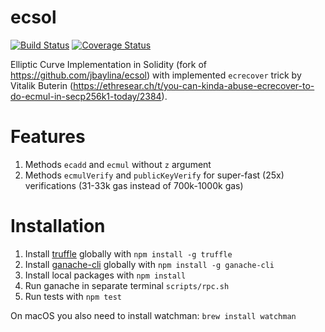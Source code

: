 # ecsol

[![Build Status](https://travis-ci.org/1Address/ecsol.svg?branch=master)](https://travis-ci.org/1Address/ecsol)
[![Coverage Status](https://coveralls.io/repos/github/1Address/ecsol/badge.svg)](https://coveralls.io/github/1Address/ecsol)

Elliptic Curve Implementation in Solidity (fork of https://github.com/jbaylina/ecsol) with implemented `ecrecover` trick by Vitalik Buterin (https://ethresear.ch/t/you-can-kinda-abuse-ecrecover-to-do-ecmul-in-secp256k1-today/2384).

# Features

1. Methods `ecadd` and `ecmul` without `z` argument
2. Methods `ecmulVerify` and `publicKeyVerify` for super-fast (25x) verifications (31-33k gas instead of 700k-1000k gas)

# Installation

1. Install [truffle](http://truffleframework.com) globally with `npm install -g truffle`
2. Install [ganache-cli](https://github.com/trufflesuite/ganache-cli) globally with `npm install -g ganache-cli`
3. Install local packages with `npm install`
4. Run ganache in separate terminal `scripts/rpc.sh`
5. Run tests with `npm test`

On macOS you also need to install watchman: `brew install watchman`
